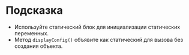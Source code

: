 # Подсказка

- Используйте статический блок для инициализации статических переменных.
- Метод `displayConfig()` объявите как статический для вызова без создания объекта.
